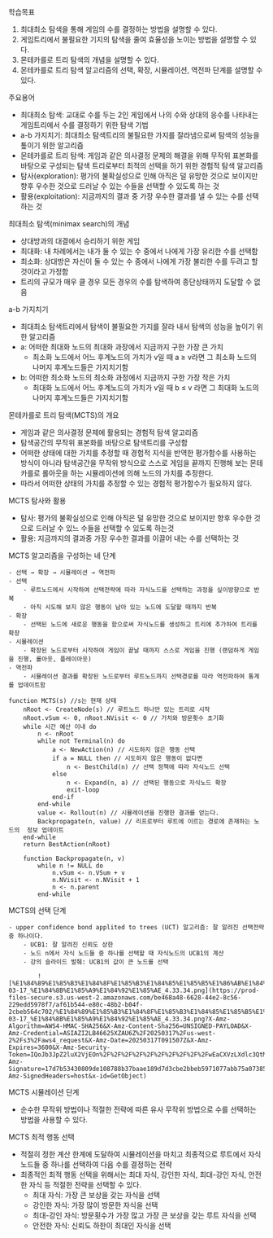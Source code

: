
학습목표

1. 최대최소 탐색을 통해 게임의 수를 결정하는 방법을 설명할 수 있다.
2. 게임트리에서 불필요한 기지의 탐색을 줄여 효율성을 노이는 방법을 설명할 수 있다.
3. 몬테카를로 트리 탐색의 개념을 설명할 수 있다.
4. 몬테카를로 트리 탐색 알고리즘의 선택, 확장, 시뮬레이션, 역전파 단계를 설명할 수 있다.

주요용어

- 최대최소 탐색: 교대로 수를 두는 2인 게임에서 나의 수와 상대의 응수를 나타내는 게임트리에서 수를 결정하기 위한 탐색 기법
- a-b 가지치기: 최대최소 탐색트리의 불필요한 가지를 잘라냄으로써 탐색의 성능을 톺이기 위한 알고리즘
- 몬테카를로 트리 탐색: 게임과 같은 의사결정 문제의 해결을 위해 무작위 표본화를 바탕으로 구성되는 탐색 트리로부터 최적의 선택을 하기 위한 경험적 탐색 알고리즘
- 탐사(exploration): 평가의 불확실성으로 인해 아직은 덜 유망한 것으로 보이지만 향후 우수한 것으로 드러날 수 있는 수들을 선택할 수 있도록 하는 것
- 활용(exploitation): 지금까지의 결과 중 가장 우수한 결과를 낼 수 있는 수를 선택하는 것

최대최소 탐색(minimax search)의 개념

- 상대방과의 대결에서 승리하기 위한 게임
- 최대화: 내 차례에서는 내가 둘 수 있는 수 중에서 나에게 가장 유리한 수를 선택함
- 최소화: 상대방은 자신이 둘 수 있는 수 중에서 나에게 가장 불리한 수를 두려고 할 것이라고 가정함
- 트리의 규모가 매우 클 경우 모든 경우의 수를 탐색하여 종단상태까지 도달할 수 없음

a-b 가지치기

- 최대최소 탐색트리에서 탐색이 불필요한 가지를 잘라 내서 탐색의 성능을 높이기 위한 알고리즘
- a: 어떠한 최대화 노드의 최대화 과장에서 지금까지 구한 가장 큰 가치
	- 최소화 노드에서 어느 후계노드의 가치가 v일 때 a ≥ v라면 그 최소화 노드의 나머지 후계노드들은 가지치기함
- b: 어떠한 최소화 노드의 최소화 과정에서 지금까지 구한 가장 작은 가치
	- 최대화 노드에서 어느 후계노드의 가치가 v일 때 b ≤ v 라면 그 최대화 노드의 나머지 후계노드들은 가지치기함

몬테카를로 트리 탐색(MCTS)의 개요

- 게임과 같은 의사결정 문제에 활용되는 경험적 탐색 알고리즘
- 탐색공간의 무작위 표본화를 바탕으로 탐색트리를 구성함
- 어떠한 상태에 대한 가치를 추정할 때 경험적 지식을 반역한 평가함수를 사용하는 방식이 아니라 탐색공간을 무작위 방식으로 스스로 게임을 끝까지 진행해 보는 몬테카를로 롤아웃을 하는 시뮬레이션에 의해 노드의 가치를 추정한다.
- 따라서 어떠한 상태의 가치를 추정할 수 있는 경험적 평가함수가 필요하지 않다.

MCTS 탐사와 활용

- 탐사: 평가의 불확실성으로 인해 아직은 덜 유망한 것으로 보이지만 향후 우수한 것으로 드러날 수 있느 수들을 선택할 수 있도록 하는것
- 활용: 지금까지의 결과중 가장 우수한 결과를 이끌어 내는 수를 선택하는 것

MCTS 알고리즘을 구성하는 네 단계

	- 선택 → 확장 → 시뮬레이션 → 역전파
	- 선택
		- 루트노드에서 시작하여 선택전략에 따라 자식노드를 선택하는 과정을 싶이방향으로 반복
		- 아직 시도해 보지 않은 행동이 남아 있는 노드에 도달할 때까지 반복
	- 확장
		- 선택된 노드에 새로운 행동을 함으로써 자식노드를 생성하고 트리에 추가하여 트리를 확장
	- 시뮬레이션
		- 확장된 노드로부터 시작하여 게임이 끝날 때까지 스스로 게임을 진행 (랜덤하게 게임을 진행, 롤아웃, 플레이아웃)
	- 역전파
		- 시뮬레이션 결과를 확장된 노드로부터 루트노드까지 선택경로를 따라 역전파하여 통계를 업데이트함

```plain text
function MCTS(s) //s는 현재 상태
	nRoot <- CreateNode(s) // 루트노드 하나만 있는 트리로 시작
	nRoot.vSum <- 0, nRoot.NVisit <- 0 // 가치와 방문횟수 초기화
	while 시간 예산 이내 do
		n <- nRoot
		while not Terminal(n) do
			a <- NewAction(n) // 시도하지 않은 행동 선택
			if a = NULL then // 시도하지 않은 행동이 없다면
				n <- BestChild(n) // 선택 정책에 따라 자식노드 선택
			else
				n <- Expand(n, a) // 선택된 행동으로 자식노드 확장
				exit-loop
			end-if
		end-while
		value <- Rollout(n) // 시뮬레이션을 진행한 결과를 얻는다.
		Backpropagate(n, value) // 리프로부터 루트에 이르는 경로에 존재하는 노드의  정보 업데이트
	end-while
	return BestAction(nRoot)
	
	function Backpropagate(n, v)
		while n != NULL do
			n.vSum <- n.VSum + v
			n.NVisit <- n.NVisit + 1
			n <- n.parent
		end-while
```


MCTS의 선택 단계

	- upper confidence bond applited to trees (UCT) 알고리즘: 잘 알려진 선택전략 중 하나이다.
		- UCB1: 잘 알려진 신뢰도 상한
		- 노드 n에서 자식 노드들 중 하나를 선택할 때 자식노드의 UCB1의 계산
		- 강의 슬라이드 발췌: UCB1의 값이 큰 노드를 선택

			![%E1%84%89%E1%85%B3%E1%84%8F%E1%85%B3%E1%84%85%E1%85%B5%E1%86%AB%E1%84%89%E1%85%A3%E1%86%BA_2025-03-17_%E1%84%8B%E1%85%A9%E1%84%92%E1%85%AE_4.33.34.png](https://prod-files-secure.s3.us-west-2.amazonaws.com/be468a48-6628-44e2-8c56-229edd5978f7/af61b544-e80c-48b2-b04f-2cbeb564c702/%E1%84%89%E1%85%B3%E1%84%8F%E1%85%B3%E1%84%85%E1%85%B5%E1%86%AB%E1%84%89%E1%85%A3%E1%86%BA_2025-03-17_%E1%84%8B%E1%85%A9%E1%84%92%E1%85%AE_4.33.34.png?X-Amz-Algorithm=AWS4-HMAC-SHA256&X-Amz-Content-Sha256=UNSIGNED-PAYLOAD&X-Amz-Credential=ASIAZI2LB46625XZAU6Z%2F20250317%2Fus-west-2%2Fs3%2Faws4_request&X-Amz-Date=20250317T091507Z&X-Amz-Expires=3600&X-Amz-Security-Token=IQoJb3JpZ2luX2VjEOn%2F%2F%2F%2F%2F%2F%2F%2F%2F%2FwEaCXVzLXdlc3QtMiJIMEYCIQDMwFNh8xuXLVLBjIsQ0mhOXPGtu8380JuQ4SVKsupsfgIhAOvVIUdc3GxyztS15Uq1HpQCl%2BvTYArnLfuammlrjarEKv8DCEIQABoMNjM3NDIzMTgzODA1Igy3SW9IeIqz%2FCNVf8Aq3AOwcliwvu%2Bc6CJPx6Us9RNpIhYaypdtBkW0lrISyT59gzJFzgSodesE%2B0%2BspqiEQmV98wU9b8ukX1vaZGhaPH8DdBUdeU23UhV%2BNylc0%2FNudpOaScJvlwlhL0ui%2FlQH%2F0oH6HHcrOeLf9edGN5Fja1I2H4dQ%2FbnfCoWACTGno26ZisViSLh37QI7GSJSQl1zmbXkBMuDHMTDDlhti48PpNgMMFuKEIz2dixQ5yLw15qRMZcVnhJogkWyk22LV7y9NVXa5GqgazwGBVXtS1gOgXyWazuZXfGG3idf7Fj2jpl3BpROWqtXGcGKB1RUEJJUliqgzFmF7WYmHpVozReD77GtQ%2FecNdJmDSw%2F7NR9pbAskgmqkRHFDKXohD%2B4QHGKPejiV3%2BSLesK7RHt4jp48E5KIYvwrq4OM8%2FR%2FumQFHGw%2FFlzsdGUG11qOlfZ56ClI9VnIH6n6vovtlJbpFhaKiy9Ws51PzJ0pY%2Bl73L88Gag%2B1wmsD4%2FzCXMRMeGVimr203vXG%2Fn96UYIj6G4c5rHXbwFP9BuATa%2BbDe%2Fz7IWBydTLwirQiDs8W%2FyztsnZLrqpv2v0qwOYvpUqyDAx6DqeaCua%2FaGj9u%2BHPr8eOoH54%2BLtWEwBwG4mgc0PkHjDOzt%2B%2BBjqkASUMNi%2BP8W9jXu5wX2io4tSf0nPs2Tti2U3uh8iNrVuEhozdA3MMx324fNu4DZ5Tz%2FDJ%2B%2FWRos47w8bXZCrxDgZjX%2BtAKFX91PrHBWtRiA5GV%2F%2FfY2KeeAsh%2FO3qozPJrgPvH9bgEihpJFVDP%2FBP06OPwrTBByT7j1ikGCXOpHjkcG%2Fyjxug42DokFh90tc7JC4nB7IrY%2FuVlneC9gkbfZzgjcHS&X-Amz-Signature=17d7b53430809de108788b37baae189d7d3cbe2bbeb5971077abb75a073854ae&X-Amz-SignedHeaders=host&x-id=GetObject)


MCTS 시뮬레이션 단계

- 순수한 무작위 방법이나 적절한 전략에 따른 유사 무작위 방법으로 수를 선택하는 방법을 사용할 수 있다.

MCTS 최적 행동 선택

- 적절히 정한 계산 한계에 도달하여 시뮬레이션을 마치고 최종적으로 루트에서 자식노드들 중 하나를 선택하여 다음 수를 결정하는 전략
- 최종적인 최적 행동 선택을 위해서는 최대 자식, 강인한 자식, 최대-강인 자식, 안전한 자식 등 적절한 전략을 선택할 수 있다.
	- 최대 자식: 가장 큰 보상을 갖는 자식을 선택
	- 강인한 자식: 가장 많이 방문한 자식을 선택
	- 최대-강인 자식: 방문횟수가 가장 많고 가장 큰 보상을 갖는 루트 자식을 선택
	- 안전한 자식: 신뢰도 하한이 최대인 자식을 선택
